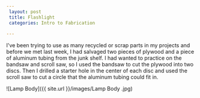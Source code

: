 ```yaml
---
 layout: post
 title: Flashlight
 categories: Intro to Fabrication
 
---
```


I've been trying to use as many recycled or scrap parts in my projects and before we met last week, I had salvaged two pieces of plywood and a piece of aluminum tubing from the junk shelf. I had wanted to practice on the bandsaw and scroll saw, so I used the bandsaw to cut the plywood into two discs. Then I drilled a starter hole in the center of each disc and used the scroll saw to cut a circle that the aluminum tubing could fit in. 
 
![Lamp Body]({{ site.url }}/images/Lamp Body .jpg)
